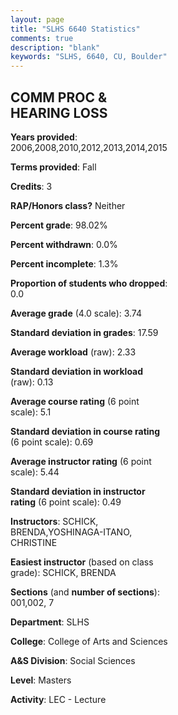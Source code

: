 ```yaml
---
layout: page
title: "SLHS 6640 Statistics"
comments: true
description: "blank"
keywords: "SLHS, 6640, CU, Boulder"
--- 
```

<head>
<script src="https://ajax.googleapis.com/ajax/libs/jquery/2.1.3/jquery.min.js"></script>
<script src="https://dl.dropboxusercontent.com/s/pc42nxpaw1ea4o9/highcharts.js?dl=0"></script>
<!-- <script src="../assets/js/highcharts.js"></script> -->
<style type="text/css">@font-face {
	font-family: "Bebas Neue";
	src: url(https://www.filehosting.org/file/details/544349/BebasNeue%20Regular.otf) format("opentype");
	}
	h1.Bebas { 
		font-family: "Bebas Neue", Verdana, Tahoma;
	}
</style>
</head>
<body>
	<div id="container" style="float: right; width: 45%; height: 88%; margin-left: 2.5%; margin-right: 2.5%;"></div>
	<script language="JavaScript">
		$(document).ready(function() {
		var chart = {type: 'column'};
		var title = {text: 'Grade Distribution'};
		var xAxis = {categories: ['A','B','C','D','F'],crosshair: true};
		var yAxis = {min: 0,title: {text: 'Percentage'}};
		var tooltip = {headerFormat: '<center><b><span style="font-size:20px">{point.key}</span></b></center>',
		               pointFormat: '<td style="padding:0"><b>{point.y:.1f}%</b></td>',
		               footerFormat: '</table>',shared: true,useHTML: true};
		var plotOptions = {column: {pointPadding: 0.0,borderWidth: 0}};  
		var credits = {enabled: false};var series= [{name: 'Percent',data: [77.98,22.02,0.0,0.0,0.0,]}];
		var json = {};
		json.chart = chart;
		json.title = title;
		json.tooltip = tooltip;
		json.xAxis = xAxis;
		json.yAxis = yAxis;  
		json.series = series;
		json.plotOptions = plotOptions;  
		json.credits = credits;
		$('#container').highcharts(json);
	});
	</script>
</body>
			   
## COMM PROC & HEARING LOSS

**Years provided**: 2006,2008,2010,2012,2013,2014,2015

**Terms provided**: Fall

**Credits**: 3

**RAP/Honors class?** Neither

**Percent grade**: 98.02%

**Percent withdrawn**: 0.0%

**Percent incomplete**: 1.3%

**Proportion of students who dropped**: 0.0

**Average grade** (4.0 scale): 3.74

**Standard deviation in grades**: 17.59

**Average workload** (raw): 2.33

**Standard deviation in workload** (raw): 0.13

**Average course rating** (6 point scale): 5.1

**Standard deviation in course rating** (6 point scale): 0.69

**Average instructor rating** (6 point scale): 5.44

**Standard deviation in instructor rating** (6 point scale): 0.49

**Instructors**: SCHICK, BRENDA,YOSHINAGA-ITANO, CHRISTINE

**Easiest instructor** (based on class grade): SCHICK, BRENDA

**Sections** (and **number of sections**): 001,002, 7

**Department**: SLHS

**College**: College of Arts and Sciences

**A&S Division**: Social Sciences

**Level**: Masters

**Activity**: LEC - Lecture